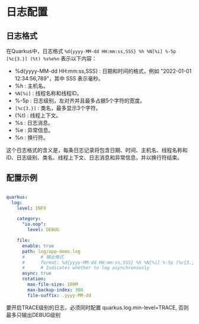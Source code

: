 # 日志配置

## 日志格式

在Quarkus中，日志格式  `%d{yyyy-MM-dd HH:mm:ss,SSS} %h %N[%i] %-5p [%c{3.}] (%t) %s%e%n`  表示以下内容：

- %d{yyyy-MM-dd HH:mm:ss,SSS} : 日期和时间的格式，例如 "2022-01-01 12:34:56,789"，其中 SSS 表示毫秒。
- %h : 主机名。
- `%N[%i]` : 线程名称和线程ID。
- %-5p : 日志级别，左对齐并且最多占据5个字符的宽度。
- `[%c{3.}]` : 类名，最多显示3个字符。
- (%t) : 线程上下文。
- %s : 日志消息。
- %e : 异常信息。
- %n : 换行符。

这个日志格式的含义是，每条日志记录将包含日期、时间、主机名、线程名称和ID、日志级别、类名、线程上下文、日志消息和异常信息，并以换行符结束。

## 配置示例

````yaml

quarkus:
  log:
    level: INFO

    category:
      "io.nop":
        level: DEBUG

    file:
      enable: true
      path: log/app-demo.log
      #      # 输出格式
      #      format: %d{yyyy-MM-dd HH:mm:ss,SSS} %h %N[%i] %-5p [%c{3.}] (%t) %s%e%n
      #      # Indicates whether to log asynchronously
      async: true
      rotation:
        max-file-size: 100M
        max-backup-index: 300
        file-suffix: .yyyy-MM-dd

````

要开启TRACE级别的日志，必须同时配置 quarkus.log.min-level=TRACE, 否则最多只输出DEBUG级别